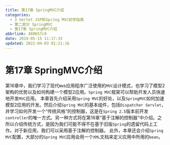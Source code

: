```yaml
---
title: 第17章 SpringMVC介绍
categories: 
  - 3 Serlet JSP和Spring MVC初学指南
  - 第二部分 SpringMVC
  - 第17章 SpringMVC介绍
abbrlink: 489657c9
date: 2019-05-15 11:17:33
updated: 2022-04-03 01:21:16
---
```

# 第17章 SpringMVC介绍 #
第16章中，我们学习了现代`Web`应用程序广泛使用的`MVC`设计模式，也学习了模型2架构的优势以及如何构建一个模型2应用。`Spring MVC`框架可以帮助开发人员快速地开发`MVC`应用。
本章首先介绍采用`Spring MVC`的好处，以及`SpringMVC`如何加速模型2应用的开发。然后介绍`Spring MVC`的基本组件，包括`Dispatcher Servlet`，并学习如何开发一个“传统风格”的控制器，这是在`Spring 2.5`版本前开发`controller`的唯一方式。另一种方式将在第18章“基于注解的控制器”中介绍。之所以介绍传统方式，是因为我们可能不得不在基于旧版`Spring`的遗留代码上工作。对于新应用，我们可以采用基于注解的控制器。
此外，本章还会介绍`Spring MVC`配置，大部分的`Spring MVC`应用会用一个`XML`文档来定义应用中所用的`bean`。

